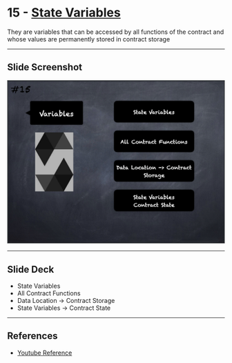 # 15 - [State Variables](State%20Variables.md)
They are variables that can be accessed by all functions of the contract and whose values are permanently stored in contract storage

___
## Slide Screenshot
![015.png](../images/solidity101/015.png)
___
## Slide Deck
- State Variables
- All Contract Functions
- Data Location -> Contract Storage
- State Variables -> Contract State
___
## References
- [Youtube Reference](https://youtu.be/5eLqFac5Tkg?t=1537)


